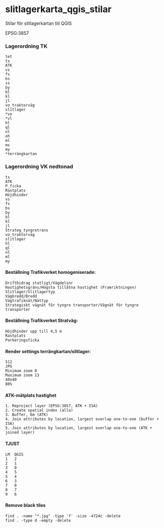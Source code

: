 # slitlagerkarta_qgis_stilar

Stilar för slitlagerkartan till QGIS

EPSG:3857

### Lagerordning TK
	tet
	tx  
	ATK  
	vs  
	fs  
	bs  
	ss  
	by  
	bl  
	kl  
	jl  
	vo_traktorväg  
	slitlager  
	*vo  
	*vl  
	hl  
	ql  
	nl  
	oh  
	ml  
	ms  
	my  
	*terrängkartan  

### Lagerordning VK nedtonad  
	tx  
	ATK  
	P_ficka  
	Rastplats  
	Höjdhinder  
	vs  
	fs  
	bs  
	by  
	bl  
	kl  
	jl  
	Strateg_tyngretrans  
	vo_traktorväg  
	slitlager  
	hl  
	ql  
	nl  
	ml  
	my  

#### Beställning Trafikverket homogeniserade:
	Driftbidrag statligt/Vägdelsnr
	Hastighetsgräns/Högsta tillåtna hastighet (Framriktningen)
	Slitlager/Slitlagertyp
	Vägbredd/Bredd
	Vägtrafiknät/Nättyp
	Strategiskt vägnät för tyngre transporter/Vägnät för tyngre transporter

#### Beställning Trafikverket Stratväg:
	Höjdhinder upp till 4,5 m
	Rastplats
	Parkeringsficka

#### Render settings terrängkartan/slitlager:
	512  
	JPG  
	Minimum zoom 8  
	Maximum zoom 13  
	40x40  
	80%  

#### ATK-mätplats hastighet
	1. Reproject layer (EPSG:3857, ATK + ISA)  
	2. Create spatial index (alla)  
	3. Buffer, 6m (ATK)  
	4. Join attributes by location, largest overlap one-to-one (buffer + ISA)  
	5. Join attributes by location, largest overlap one-to-one (ATK + joined layer)

#### TJUST						
	LM	QGIS  
	1	2  
	2	1  
	3	0  
	4	5  
	5	4  
	6	3  
	7	8  
	8	7  
	9	6  

#### Remove black tiles
	find . -name "*.jpg" -type 'f' -size -4724c -delete
	find . -type d -empty -delete
